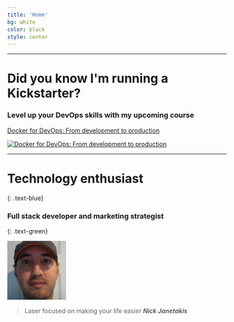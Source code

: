 ```yaml
---
title: 'Home'
bg: white
color: black
style: center
---
```


---

# Did you know I'm running a Kickstarter?

### Level up your DevOps skills with my upcoming course

[Docker for DevOps: From development to production](https://www.kickstarter.com/projects/nickjj/docker-for-devops-from-development-to-production)

<a href="https://www.kickstarter.com/projects/nickjj/docker-for-devops-from-development-to-production"><img src="https://ksr-ugc.imgix.net/projects/2104145/photo-original.png?v=1443290916&w=1024&h=768&fit=crop&auto=format&q=92&s=6bec3ea50de6e7ad845a6025867fc9db"
     height="640" width="480" alt="Docker for DevOps: From development to production" /></a>

---

# Technology enthusiast
{: .text-blue}

### Full stack developer and marketing strategist
{: .text-green}

<img class="self" src="img/nick-janetakis-135x135.jpg"
     height="135" width="135" alt="Nick Janetakis" />

> Laser focused on making your life easier
> <cite><strong>Nick Janetakis</strong></cite>

